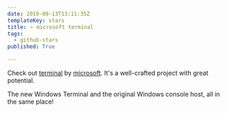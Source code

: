 ```yaml
---
date: 2019-09-13T13:11:35Z
templateKey: stars
title: ⭐ microsoft terminal
tags:
  - github-stars
published: True

---
```


Check out [terminal](https://github.com/microsoft/terminal) by [microsoft](https://github.com/microsoft). It's a well-crafted project with great potential.

The new Windows Terminal and the original Windows console host, all in the same place!
